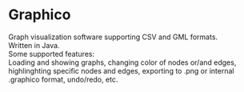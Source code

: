 # Graphico
Graph visualization software supporting CSV and GML formats.<br>
Written in Java.<br>
Some supported features:<br>
Loading and showing graphs, changing color of nodes or/and edges, highlinghting specific nodes and edges,
exporting to .png or internal .graphico format, undo/redo, etc.
